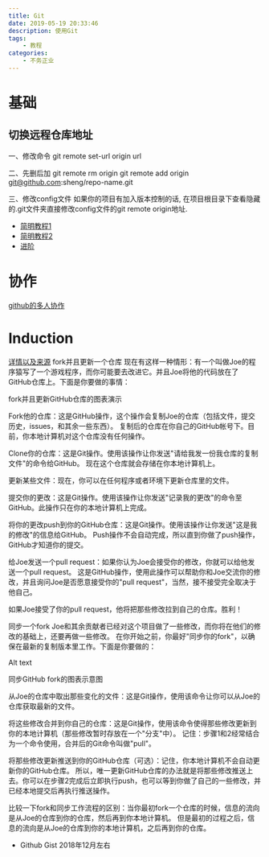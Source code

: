 ```yaml
---
title: Git
date: 2019-05-19 20:33:46
description: 使用Git
tags:
    - 教程
categories:
    - 不务正业
---
```


# 基础
## 切换远程仓库地址

一、修改命令
git remote set-url origin url

二、先删后加
git remote rm origin
git remote add origin git@github.com:sheng/repo-name.git

三、修改config文件
如果你的项目有加入版本控制的话, 在项目根目录下查看隐藏的.git文件夹直接修改config文件的git remote origin地址.

- [简明教程1](https://rogerdudler.github.io/git-guide/index.zh.html)
- [简明教程2](https://www.kancloud.cn/thinkphp/github-tips/37896)
- [进阶](https://docs.spongepowered.org/stable/zh-CN/contributing/howtogit.html)

# 协作
[github的多人协作](https://gist.github.com/suziewong/4378619)

# Induction
[详情以及来源](https://www.cnblogs.com/wzyxidian/p/5520051.html)
fork并且更新一个仓库
现在有这样一种情形：有一个叫做Joe的程序猿写了一个游戏程序，而你可能要去改进它。并且Joe将他的代码放在了GitHub仓库上。下面是你要做的事情：

fork并且更新GitHub仓库的图表演示

Fork他的仓库：这是GitHub操作，这个操作会复制Joe的仓库（包括文件，提交历史，issues，和其余一些东西）。
复制后的仓库在你自己的GitHub帐号下。目前，你本地计算机对这个仓库没有任何操作。

Clone你的仓库：这是Git操作。使用该操作让你发送"请给我发一份我仓库的复制文件"的命令给GitHub。
现在这个仓库就会存储在你本地计算机上。

更新某些文件：现在，你可以在任何程序或者环境下更新仓库里的文件。

提交你的更改：这是Git操作。使用该操作让你发送"记录我的更改"的命令至GitHub。此操作只在你的本地计算机上完成。

将你的更改push到你的GitHub仓库：这是Git操作。使用该操作让你发送"这是我的修改"的信息给GitHub。
Push操作不会自动完成，所以直到你做了push操作，GitHub才知道你的提交。

给Joe发送一个pull request：如果你认为Joe会接受你的修改，你就可以给他发送一个pull request。
这是GitHub操作，使用此操作可以帮助你和Joe交流你的修改，并且询问Joe是否愿意接受你的"pull request"，当然，接不接受完全取决于他自己。

如果Joe接受了你的pull request，他将把那些修改拉到自己的仓库。胜利！

同步一个fork
Joe和其余贡献者已经对这个项目做了一些修改，而你将在他们的修改的基础上，还要再做一些修改。
在你开始之前，你最好"同步你的fork"，以确保在最新的复制版本里工作。下面是你要做的：

Alt text

同步GitHub fork的图表示意图

从Joe的仓库中取出那些变化的文件：这是Git操作，使用该命令让你可以从Joe的仓库获取最新的文件。

将这些修改合并到你自己的仓库：这是Git操作，使用该命令使得那些修改更新到你的本地计算机（那些修改暂时存放在一个"分支"中）。
记住：步骤1和2经常结合为一个命令使用，合并后的Git命令叫做"pull"。

将那些修改更新推送到你的GitHub仓库（可选）：记住，你本地计算机不会自动更新你的GitHub仓库。
所以，唯一更新GitHub仓库的办法就是将那些修改推送上去。你可以在步骤2完成后立即执行push，也可以等到你做了自己的一些修改，并已经本地提交后再执行推送操作。

比较一下fork和同步工作流程的区别：当你最初fork一个仓库的时候，信息的流向是从Joe的仓库到你的仓库，然后再到你本地计算机。
但是最初的过程之后，信息的流向是从Joe的仓库到你的本地计算机，之后再到你的仓库。

- Github Gist 2018年12月左右
